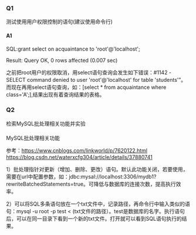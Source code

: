 ### Q1

测试使用用户权限控制的语句(建议使用命令行)

#### A1

SQL:grant select on acquaintance to 'root'@'localhost';

Result: Query OK, 0 rows affected (0.007 sec)

之前把root用户的权限取消，用select语句查询会发生如下错误：#1142 - SELECT command denied to user 'root'@'localhost' for table 'students'”。而现在再用select语句查询，如：[select * from acquaintance where class='A';],结果出现有着查询结果的表格。

### Q2

检索MySQL批处理相关功能并实验

####

MySQL批处理相关功能

参考：https://www.cnblogs.com/linkworld/p/7620122.html
      https://blog.csdn.net/waterxcfg304/article/details/37880741

1）批处理指针对更新（增加、删除、更改）语句。默认此功能关闭，若要使用，需要在url中配置参数，如：jdbc:mysal://localhost:3306/mydb1?rewriteBatchedStatements=true。可降低与数据库的连接次数，提高执行效率。 

2）可以将SQL多条语句放在一个txt文件中，记录路径，再命令行中输入类似的语句：mysql -u root -p test < (txt文件的路径）。test是数据库的名字。执行语句后，可以在同一目录下看到一个新的txt文件。打开就可以看到SQL语句执行的结果。
